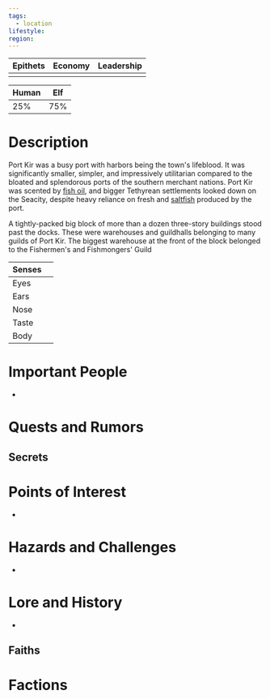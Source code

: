 ```yaml
---
tags:
  - location
lifestyle: 
region:
---
```


| Epithets | Economy | Leadership |
| -------- | ------- | ---------- |
|          |         |            |

| Human | Elf |
| ----- | --- |
| 25%   | 75% |

# Description
Port Kir was a busy port with harbors being the town's lifeblood. It was significantly smaller, simpler, and impressively utilitarian compared to the bloated and splendorous ports of the southern merchant nations. Port Kir was scented by [fish oil](https://forgottenrealms.fandom.com/wiki/Fish_oil "Fish oil"), and bigger Tethyrean settlements looked down on the Seacity, despite heavy reliance on fresh and [saltfish](https://forgottenrealms.fandom.com/wiki/Saltfish "Saltfish") produced by the port.

A tightly-packed big block of more than a dozen three-story buildings stood past the docks. These were warehouses and guildhalls belonging to many guilds of Port Kir. The biggest warehouse at the front of the block belonged to the Fishermen's and Fishmongers' Guild

| Senses |     |
| ------ | --- |
| Eyes   |     |
| Ears   |     |
| Nose   |     |
| Taste  |     |
| Body   |     |

# Important People
- 
# Quests and Rumors
## Secrets
# Points of Interest
- 
# Hazards and Challenges
- 
# Lore and History
-
## Faiths
# Factions